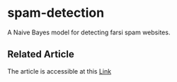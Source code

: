 # spam-detection
A Naive Bayes model for detecting farsi spam websites.

## Related Article
The article is accessible at this [Link](https://cysp2023.ut.ac.ir/article_1247.pdf)
